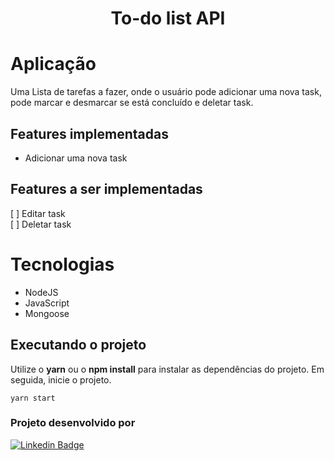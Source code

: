 <h1 align="center">
  To-do list API
</h1>

# Aplicação
Uma Lista de tarefas a fazer, onde o usuário pode adicionar uma nova task, pode marcar e desmarcar se está concluído e deletar task.

## Features implementadas
- Adicionar uma nova task

## Features a ser implementadas
[ ] Editar task<br>
[ ] Deletar task<br>

# Tecnologias
- NodeJS
- JavaScript
- Mongoose

## Executando o projeto

Utilize o **yarn** ou o **npm install** para instalar as dependências do projeto.
Em seguida, inicie o projeto.

```
yarn start
```

### **Projeto desenvolvido por**
[![Linkedin Badge](https://img.shields.io/badge/-Joilson%20M%20S%20Lopes-9466FF?style=flat-square&logo=Linkedin&logoColor=white&link=https://www.linkedin.com/in/joilsonmslopes/)](https://www.linkedin.com/in/joilsonmslopes/)